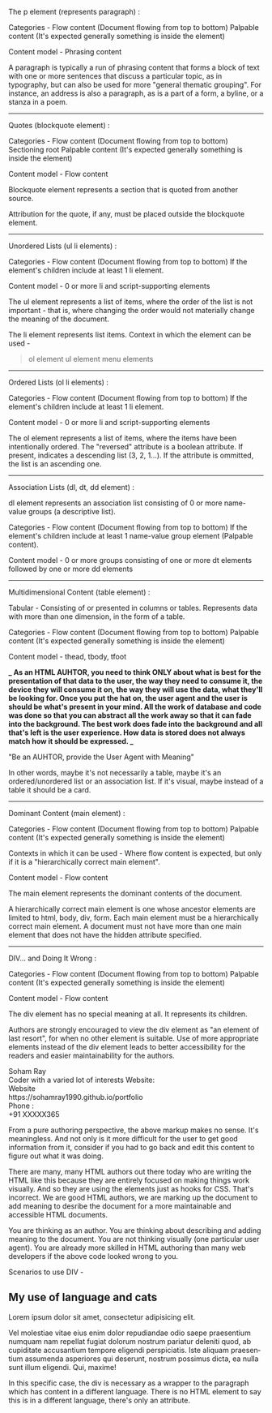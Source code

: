 The p element (represents paragraph) :

Categories -
Flow content (Document flowing from top to bottom)
Palpable content (It's expected generally something is inside the element)

Content model -
Phrasing content

A paragraph is typically a run of phrasing content that forms a block of text with one or more sentences that discuss a particular topic, as in typography, but can also be used for more "general thematic grouping". For instance, an address is also a paragraph, as is a part of a form, a byline, or a stanza in a poem.

---

Quotes (blockquote element) :

Categories -
Flow content (Document flowing from top to bottom)
Sectioning root
Palpable content (It's expected generally something is inside the element)

Content model -
Flow content

Blockquote element represents a section that is quoted from another source.

Attribution for the quote, if any, must be placed outside the blockquote element.

---

Unordered Lists (ul li elements) :

Categories -
Flow content (Document flowing from top to bottom)
If the element's children include at least 1 li element.

Content model -
0 or more li and script-supporting elements

The ul element represents a list of items, where the order of the list is not important - that is, where changing the order would not materially change the meaning of the document.

The li element represents list items. Context in which the element can be used -

> ol element
> ul element
> menu elements

---

Ordered Lists (ol li elements) :

Categories -
Flow content (Document flowing from top to bottom)
If the element's children include at least 1 li element.

Content model -
0 or more li and script-supporting elements

The ol element represents a list of items, where the items have been intentionally ordered.
The "reversed" attribute is a boolean attribute. If present, indicates a descending list (3, 2, 1...). If the attribute is ommitted, the list is an ascending one.

---

Association Lists (dl, dt, dd element) :

dl element represents an association list consisting of 0 or more name-value groups (a descriptive list).

Categories -
Flow content (Document flowing from top to bottom)
If the element's children include at least 1 name-value group element (Palpable content).

Content model -
0 or more groups consisting of one or more dt elements followed by one or more dd elements

---

Multidimensional Content (table element) :

Tabular - Consisting of or presented in columns or tables. Represents data with more than one dimension, in the form of a table.

Categories -
Flow content (Document flowing from top to bottom)
Palpable content (It's expected generally something is inside the element)

Content model -
thead, tbody, tfoot

**_ As an HTML AUHTOR, you need to think ONLY about what is best for the presentation of that data to the user, the way they need to consume it, the device they will consume it on, the way they will use the data, what they'll be looking for. Once you put the hat on, the user agent and the user is should be what's present in your mind. All the work of database and code was done so that you can abstract all the work away so that it can fade into the background. The best work does fade into the background and all that's left is the user experience. How data is stored does not always match how it should be expressed. _**

"Be an AUHTOR, provide the User Agent with Meaning"

In other words, maybe it's not necessarily a table, maybe it's an ordered/unordered list or an association list. If it's visual, maybe instead of a table it should be a card.

---

Dominant Content (main element) :

Categories -
Flow content (Document flowing from top to bottom)
Palpable content (It's expected generally something is inside the element)

Contexts in which it can be used -
Where flow content is expected, but only if it is a "hierarchically correct main element".

Content model -
Flow content

The main element represents the dominant contents of the document.

A hierarchically correct main element is one whose ancestor elements are limited to html, body, div, form. Each main element must be a hierarchically correct main element.
A document must not have more than one main element that does not have the hidden attribute specified.

---

DIV... and Doing It Wrong :

Categories -
Flow content (Document flowing from top to bottom)
Palpable content (It's expected generally something is inside the element)

Content model -
Flow content

The div element has no special meaning at all. It represents its children.

Authors are strongly encouraged to view the div element as "an element of last resort", for when no other element is suitable. Use of more appropriate elements instead of the div element leads to better accessibility for the readers and easier maintainability for the authors.

<div>
    <div>Soham Ray</div>
    <div>Coder with a varied lot of interests Website:</div>
    <div>
        <div>Website</div>
        <div>https://sohamray1990.github.io/portfolio</div>
        <div>Phone :</div>
        <div>+91 XXXXX365</div>
    </div>
</div>

From a pure authoring perspective, the above markup makes no sense. It's meaningless. And not only is it more difficult for the user to get good information from it, consider if you had to go back and edit this content to figure out what it was doing.

There are many, many HTML authors out there today who are writing the HTML like this because they are entirely focused on making things work visually. And so they are using the elements just as hooks for CSS. That's incorrect. We are good HTML authors, we are marking up the document to add meaning to desribe the document for a more maintainable and accessible HTML documents.

You are thinking as an author. You are thinking about describing and adding meaning to the document. You are not thinking visually (one particular user agent). You are already more skilled in HTML authoring than many web developers if the above code looked wrong to you.

Scenarios to use DIV -

<article lang="en-US">
    <h1>My use of language and cats </h1>
    <p> Lorem ipsum dolor sit amet, consectetur adipisicing elit.</p>   
    <div lang="en-GB">
        <p>Vel molestiae vitae eius enim dolor repudiandae odio saepe praesentium numquam nam repellat fugiat dolorum nostrum pariatur deleniti quod, ab cupiditate accusantium tempore eligendi perspiciatis. Iste aliquam praesentium assumenda asperiores qui deserunt, nostrum possimus dicta, ea nulla sunt illum eligendi. Qui, maxime!</p>
    </div>
</article>

In this specific case, the div is necessary as a wrapper to the paragraph which has content in a different language. There is no HTML element to say this is in a different language, there's only an attribute.
